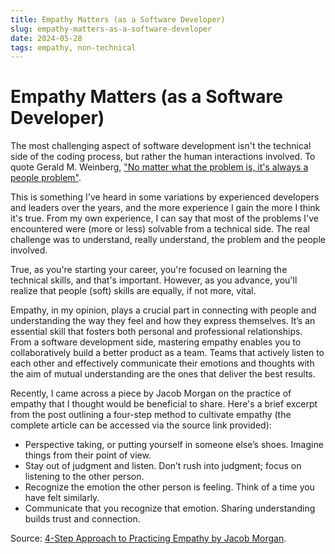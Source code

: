 ```yaml
---
title: Empathy Matters (as a Software Developer)
slug: empathy-matters-as-a-software-developer
date: 2024-05-28
tags: empathy, non-technical
---
```


# Empathy Matters (as a Software Developer)

The most challenging aspect of software development isn't the technical side of the coding process, but rather the human interactions involved.
To quote Gerald M. Weinberg, ["No matter what the problem is, it's always a people problem"](https://softwarequotes.com/quote/no-matter-what-the-problem-is---it-s-always-a-peop).

This is something I've heard in some variations by experienced developers and leaders over the years, and the more experience I gain the more I think it's true.
From my own experience, I can say that most of the problems I've encountered were (more or less) solvable from a technical side.
The real challenge was to understand, really understand, the problem and the people involved.

True, as you're starting your career, you're focused on learning the technical skills, and that's important.
However, as you advance, you'll realize that people (soft) skills are equally, if not more, vital.

Empathy, in my opinion, plays a crucial part in connecting with people and understanding the way they feel and how they express themselves.
It’s an essential skill that fosters both personal and professional relationships.
From a software development side, mastering empathy enables you to collaboratively build a better product as a team.
Teams that actively listen to each other and effectively communicate their emotions and thoughts with the aim of mutual understanding are the ones that deliver the best results.

Recently, I came across a piece by Jacob Morgan on the practice of empathy that I thought would be beneficial to share. Here's a brief excerpt from the post outlining a four-step method to cultivate empathy (the complete article can be accessed via the source link provided):

- Perspective taking, or putting yourself in someone else’s shoes. Imagine things from their point of view.
- Stay out of judgment and listen. Don’t rush into judgment; focus on listening to the other person.
- Recognize the emotion the other person is feeling. Think of a time you have felt similarly.
- Communicate that you recognize that emotion. Sharing understanding builds trust and connection.

Source: [4-Step Approach to Practicing Empathy by Jacob Morgan](https://www.linkedin.com/pulse/4-step-approach-practicing-empathy-jacob-morgan/).
